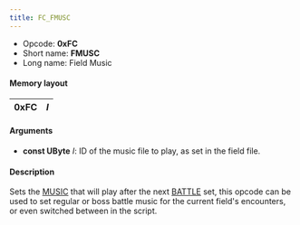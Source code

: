 ```yaml
---
title: FC_FMUSC
---
```


- Opcode: **0xFC**
- Short name: **FMUSC**
- Long name: Field Music

#### Memory layout

| 0xFC | *I* |
|------|-----|

#### Arguments

- **const UByte** *I*: ID of the music file to play, as set in the field file.

#### Description

Sets the [MUSIC](FF7/Field/Script/Opcodes/F0_MUSIC "wikilink") that will play after the next [BATTLE](70_BATTLE.md) set, this opcode can be used to set regular or boss battle music for the current field's encounters, or even switched between in the script.
